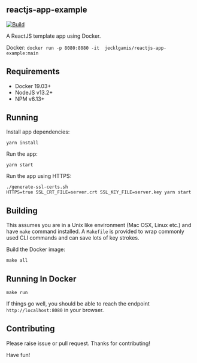 ## reactjs-app-example 

[![Build](https://github.com/jecklgamis/reactjs-app-example/actions/workflows/build.yml/badge.svg)](https://github.com/jecklgamis/reactjs-app-example/actions/workflows/build.yml)

A ReactJS template app using Docker.

Docker:  `docker run -p 8080:8080 -it  jecklgamis/reactjs-app-example:main`


## Requirements
* Docker 19.03+
* NodeJS v13.2+
* NPM v6.13+

## Running

Install app dependencies:

```
yarn install 
```

Run the app:
```
yarn start
```

Run the app using HTTPS:
```
./generate-ssl-certs.sh
HTTPS=true SSL_CRT_FILE=server.crt SSL_KEY_FILE=server.key yarn start
```
## Building

This assumes you are in a Unix like environment (Mac OSX, Linux etc.) and have `make` command installed. 
A `Makefile` is provided to wrap commonly used CLI commands and can save lots of key strokes. 

Build the Docker image:
```
make all
```

## Running In Docker

```
make run
```
If things go well, you should be able to reach the endpoint `http://localhost:8080` in your browser.

## Contributing
Please raise issue or pull request. Thanks for contributing!

Have fun!